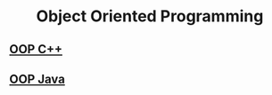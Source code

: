 <h1 align="center">Object Oriented Programming</h1>

## <a href="https://github.com/imam21hasan/OOP/tree/main/OOP%20C%2B%2B">OOP C++</a>
## <a href="https://github.com/imam21hasan/OOP/tree/main/OOP%20Java">OOP Java</a>
